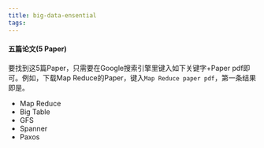 ```yaml
---
title: big-data-ensential
tags:
---
```



#### 五篇论文(5 Paper)

要找到这5篇Paper，只需要在Google搜索引擎里键入如下关键字+Paper pdf即可。例如，下载Map Reduce的Paper，键入`Map Reduce paper pdf`，第一条结果即是。

* Map Reduce
* Big Table
* GFS
* Spanner
* Paxos
